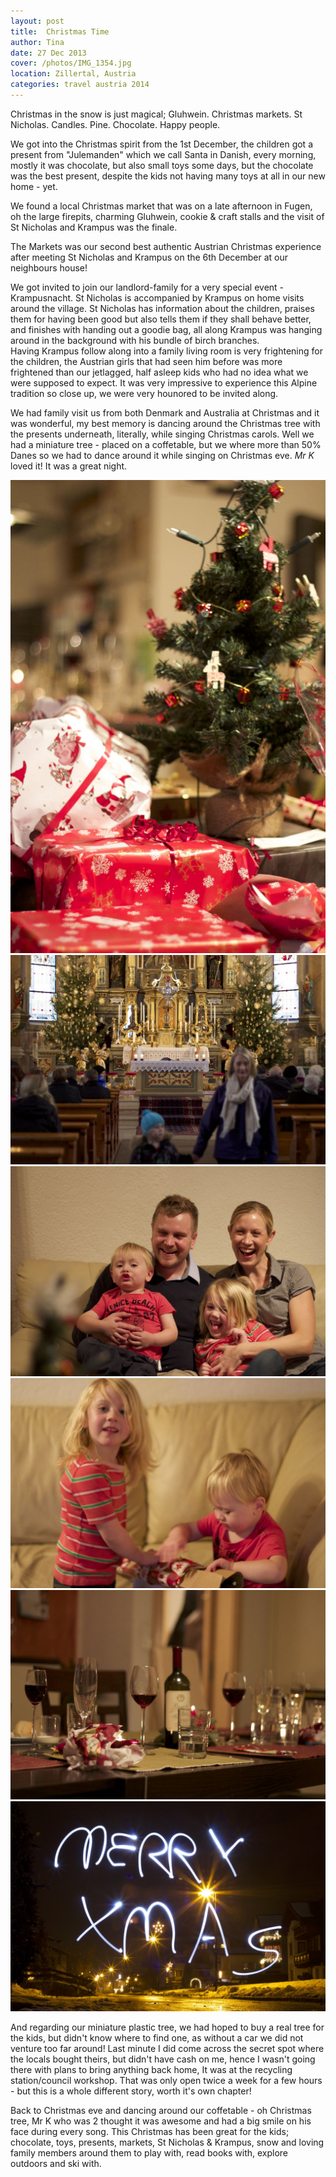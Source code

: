 ```yaml
---
layout: post
title:  Christmas Time
author: Tina
date: 27 Dec 2013
cover: /photos/IMG_1354.jpg
location: Zillertal, Austria
categories: travel austria 2014
---
```


Christmas in the snow is just magical; Gluhwein. Christmas markets. St Nicholas. Candles. Pine. Chocolate. Happy people.

We got into the Christmas spirit from the 1st December, the children got a present from "Julemanden" which we call Santa in Danish, every morning, mostly it was chocolate, but also small toys some days, but the chocolate was the best present, despite the kids not having many toys at all in our new home - yet.

We found a local Christmas market that was on a late afternoon in Fugen, oh the large firepits, charming Gluhwein, cookie & craft stalls and the visit of St Nicholas and Krampus was the finale. 

The Markets was our second best authentic Austrian Christmas experience after meeting St Nicholas and Krampus on the 6th December at our neighbours house! 

We got invited to join our landlord-family for a very special event - Krampusnacht. St Nicholas is accompanied by Krampus on home visits around the village. St Nicholas has information about the children, praises them for having been good but also tells them if they shall behave better, and finishes with handing out a goodie bag, all along Krampus was hanging around in the background with his bundle of birch branches.  
Having Krampus follow along into a family living room is very frightening for the children, the Austrian girls that had seen him before was more frightened than our jetlagged, half asleep kids who had no idea what we were supposed to expect. It was very impressive to experience this Alpine tradition so close up, we were very hounored to be invited along.

We had family visit us from both Denmark and Australia at Christmas and it was wonderful, my best memory is dancing around the Christmas tree with the presents underneath, literally, while singing Christmas carols. Well we had a miniature tree - placed on a coffetable, but we where more than 50% Danes so we had to dance around it while singing on Christmas eve. _Mr K_ loved it!  It was a great night.

![](/photos/IMG_1379.jpg)
![church](/photos/IMG_1354.jpg)
![](/photos/IMG_1392.jpg)
![](/photos/IMG_1372.jpg)
![wine](/photos/IMG_1367.jpg)
![night painting](/photos/IMG_1329.jpg)

And regarding our miniature plastic tree, we had hoped to buy a real tree for the kids, but didn't know where to find one, as without a car we did not venture too far around! Last minute I did come across the secret spot where the locals bought theirs, but didn't have cash on me, hence I wasn't going there with plans to bring anything back home, It was at the recycling station/council workshop. That was only open twice a week for a few hours - but this is a whole different story, worth it's own chapter! 

Back to Christmas eve and dancing around our coffetable - oh Christmas tree, Mr K who was 2 thought it was awesome and had a big smile on his face during every song. 
This Christmas has been great for the kids; chocolate, toys, presents, markets, St Nicholas & Krampus, snow and loving family members around them to play with, read books with, explore outdoors and ski with.